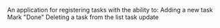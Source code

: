 An application for registering tasks with the ability to:
Adding a new task
Mark "Done"
Deleting a task from the list
task update